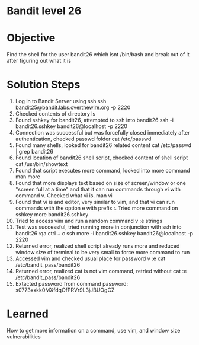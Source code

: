 # Bandit level 26

# Objective
Find the shell for the user bandit26 which isnt /bin/bash and break out of it after figuring out what it is

# Solution Steps
1. Log in to Bandit Server using ssh
    ssh bandit25@bandit.labs.overthewire.org -p 2220
2. Checked contents of directory
    ls
3. Found sshkey for bandit26, attempted to ssh into bandit26
    ssh -i bandit26.sshkey bandit26@localhost -p 2220
4. Connection was successful but was forcefully closed immediately after authentication, checked passwd folder
    cat /etc/passwd
5. Found many shells, looked for bandit26 related content
    cat /etc/passwd | grep bandit26
6. Found location of bandit26 shell script, checked content of shell script
    cat /usr/bin/showtext
7. Found that script executes more command, looked into more command
    man more
8. Found that more displays text based on size of screen/window or one "screen full at a time" and that it can run commands through vi with command v. Checked what vi is.
    man vi
9. Found that vi is and editor, very similar to vim, and that vi can run commands with the option e with prefix :. Tried more command on sshkey
    more bandit26.sshkey
10. Tried to access vim and run a random command
    v
    :e strings
11. Test was successful, tried running more in conjunction with ssh into bandit26
    :qa
    ctrl + c
    ssh more -i bandit26.sshkey bandit26@localhost -p 2220
12. Returned error, realized shell script already runs more and reduced window size of terminal to be very small to force more command to run
13. Accessed vim and checked usual place for password
    v
    :e cat /etc/bandit_pass/bandit26
14. Returned error, realized cat is not vim command, retried without cat
    :e /etc/bandit_pass/bandit26
15. Extacted password from command
    password: s0773xxkk0MXfdqOfPRVr9L3jJBUOgCZ

# Learned
How to get more information on a command, use vim, and window size vulnerabilities